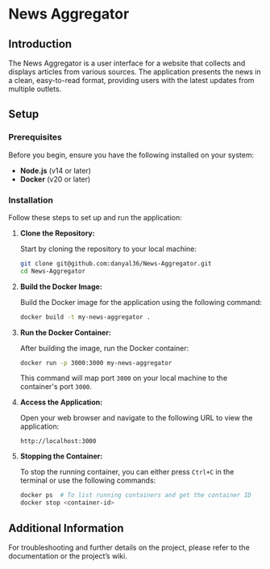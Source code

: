 
# News Aggregator

## Introduction

The News Aggregator is a user interface for a website that collects and displays articles from various sources. The application presents the news in a clean, easy-to-read format, providing users with the latest updates from multiple outlets.

## Setup

### Prerequisites

Before you begin, ensure you have the following installed on your system:

- **Node.js** (v14 or later)
- **Docker** (v20 or later)

### Installation

Follow these steps to set up and run the application:

1. **Clone the Repository:**

   Start by cloning the repository to your local machine:

   ```bash
   git clone git@github.com:danyal36/News-Aggregator.git
   cd News-Aggregator
   ```

2. **Build the Docker Image:**

   Build the Docker image for the application using the following command:

   ```bash
   docker build -t my-news-aggregator .
   ```

3. **Run the Docker Container:**

   After building the image, run the Docker container:

   ```bash
   docker run -p 3000:3000 my-news-aggregator
   ```

   This command will map port `3000` on your local machine to the container's port `3000`.

4. **Access the Application:**

   Open your web browser and navigate to the following URL to view the application:

   ```
   http://localhost:3000
   ```

5. **Stopping the Container:**

   To stop the running container, you can either press `Ctrl+C` in the terminal or use the following commands:

   ```bash
   docker ps  # To list running containers and get the container ID
   docker stop <container-id>
   ```

## Additional Information

For troubleshooting and further details on the project, please refer to the documentation or the project’s wiki.
